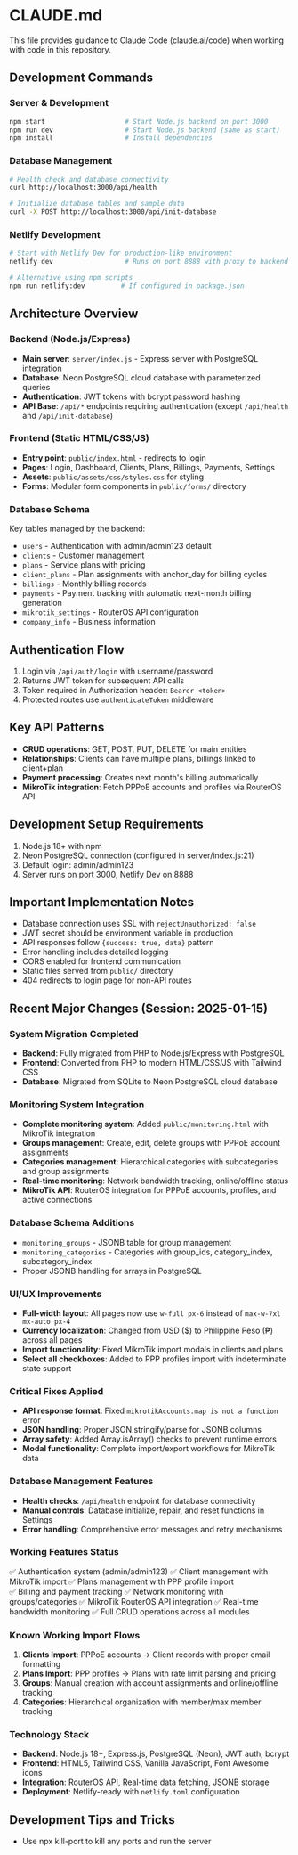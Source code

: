 # CLAUDE.md

This file provides guidance to Claude Code (claude.ai/code) when working with code in this repository.

## Development Commands

### Server & Development
```bash
npm start                    # Start Node.js backend on port 3000
npm run dev                  # Start Node.js backend (same as start)
npm install                  # Install dependencies
```

### Database Management
```bash
# Health check and database connectivity
curl http://localhost:3000/api/health

# Initialize database tables and sample data
curl -X POST http://localhost:3000/api/init-database
```

### Netlify Development
```bash
# Start with Netlify Dev for production-like environment
netlify dev                  # Runs on port 8888 with proxy to backend

# Alternative using npm scripts
npm run netlify:dev         # If configured in package.json
```

## Architecture Overview

### Backend (Node.js/Express)
- **Main server**: `server/index.js` - Express server with PostgreSQL integration
- **Database**: Neon PostgreSQL cloud database with parameterized queries
- **Authentication**: JWT tokens with bcrypt password hashing
- **API Base**: `/api/*` endpoints requiring authentication (except `/api/health` and `/api/init-database`)

### Frontend (Static HTML/CSS/JS)
- **Entry point**: `public/index.html` - redirects to login
- **Pages**: Login, Dashboard, Clients, Plans, Billings, Payments, Settings
- **Assets**: `public/assets/css/styles.css` for styling
- **Forms**: Modular form components in `public/forms/` directory

### Database Schema
Key tables managed by the backend:
- `users` - Authentication with admin/admin123 default
- `clients` - Customer management
- `plans` - Service plans with pricing
- `client_plans` - Plan assignments with anchor_day for billing cycles
- `billings` - Monthly billing records
- `payments` - Payment tracking with automatic next-month billing generation
- `mikrotik_settings` - RouterOS API configuration
- `company_info` - Business information

## Authentication Flow
1. Login via `/api/auth/login` with username/password
2. Returns JWT token for subsequent API calls
3. Token required in Authorization header: `Bearer <token>`
4. Protected routes use `authenticateToken` middleware

## Key API Patterns
- **CRUD operations**: GET, POST, PUT, DELETE for main entities
- **Relationships**: Clients can have multiple plans, billings linked to client+plan
- **Payment processing**: Creates next month's billing automatically
- **MikroTik integration**: Fetch PPPoE accounts and profiles via RouterOS API

## Development Setup Requirements
1. Node.js 18+ with npm
2. Neon PostgreSQL connection (configured in server/index.js:21)
3. Default login: admin/admin123
4. Server runs on port 3000, Netlify Dev on 8888

## Important Implementation Notes
- Database connection uses SSL with `rejectUnauthorized: false`
- JWT secret should be environment variable in production
- API responses follow `{success: true, data}` pattern
- Error handling includes detailed logging
- CORS enabled for frontend communication
- Static files served from `public/` directory
- 404 redirects to login page for non-API routes

## Recent Major Changes (Session: 2025-01-15)

### System Migration Completed
- **Backend**: Fully migrated from PHP to Node.js/Express with PostgreSQL
- **Frontend**: Converted from PHP to modern HTML/CSS/JS with Tailwind CSS
- **Database**: Migrated from SQLite to Neon PostgreSQL cloud database

### Monitoring System Integration
- **Complete monitoring system**: Added `public/monitoring.html` with MikroTik integration
- **Groups management**: Create, edit, delete groups with PPPoE account assignments
- **Categories management**: Hierarchical categories with subcategories and group assignments
- **Real-time monitoring**: Network bandwidth tracking, online/offline status
- **MikroTik API**: RouterOS integration for PPPoE accounts, profiles, and active connections

### Database Schema Additions
- `monitoring_groups` - JSONB table for group management
- `monitoring_categories` - Categories with group_ids, category_index, subcategory_index
- Proper JSONB handling for arrays in PostgreSQL

### UI/UX Improvements
- **Full-width layout**: All pages now use `w-full px-6` instead of `max-w-7xl mx-auto px-4`
- **Currency localization**: Changed from USD ($) to Philippine Peso (₱) across all pages
- **Import functionality**: Fixed MikroTik import modals in clients and plans
- **Select all checkboxes**: Added to PPP profiles import with indeterminate state support

### Critical Fixes Applied
- **API response format**: Fixed `mikrotikAccounts.map is not a function` error
- **JSON handling**: Proper JSON.stringify/parse for JSONB columns
- **Array safety**: Added Array.isArray() checks to prevent runtime errors
- **Modal functionality**: Complete import/export workflows for MikroTik data

### Database Management Features
- **Health checks**: `/api/health` endpoint for database connectivity
- **Manual controls**: Database initialize, repair, and reset functions in Settings
- **Error handling**: Comprehensive error messages and retry mechanisms

### Working Features Status
✅ Authentication system (admin/admin123)
✅ Client management with MikroTik import
✅ Plans management with PPP profile import  
✅ Billing and payment tracking
✅ Network monitoring with groups/categories
✅ MikroTik RouterOS API integration
✅ Real-time bandwidth monitoring
✅ Full CRUD operations across all modules

### Known Working Import Flows
1. **Clients Import**: PPPoE accounts → Client records with proper email formatting
2. **Plans Import**: PPP profiles → Plans with rate limit parsing and pricing
3. **Groups**: Manual creation with account assignments and online/offline tracking
4. **Categories**: Hierarchical organization with member/max member tracking

### Technology Stack
- **Backend**: Node.js 18+, Express.js, PostgreSQL (Neon), JWT auth, bcrypt
- **Frontend**: HTML5, Tailwind CSS, Vanilla JavaScript, Font Awesome icons
- **Integration**: RouterOS API, Real-time data fetching, JSONB storage
- **Deployment**: Netlify-ready with `netlify.toml` configuration

## Development Tips and Tricks
- Use npx kill-port to kill any ports and run the server